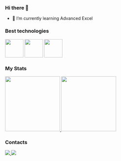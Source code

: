 ### Hi there 👋

- 🌱 I’m currently learning Advanced Excel

### Best technologies 

<div>
  <img src="https://cdn.jsdelivr.net/gh/devicons/devicon@latest/icons/python/python-original.svg" width="60"/>
  <img src="https://cdn.jsdelivr.net/gh/devicons/devicon@latest/icons/javascript/javascript-plain.svg" width="60"/>
  <img src="https://cdn.jsdelivr.net/gh/devicons/devicon@latest/icons/mysql/mysql-original.svg" width="60"/>
</div>

### My Stats

<div>
  <a href="https://github.com/renanptk">
    <img height="180em" src="https://github-readme-stats.vercel.app/api/top-langs/?username=renanptk&layout=compact&langs_count=7&theme=tokyonight"/>
    <img height="180em" src="https://github-readme-stats.vercel.app/api?username=renanptk&show_icons=true&theme=tokyonight"/>
  </a>
</div>

### Contacts

<div>
  <a href="https://mail.google.com/mail/u/4/#inbox">
    <img src="https://img.shields.io/badge/Gmail-D14836?style=for-the-badge&logo=gmail&logoColor=white" />
  </a>
  <a href="https://linkedin.com/in/renanpatrick">
    <img src="https://img.shields.io/badge/LinkedIn-0077B5?style=for-the-badge&logo=linkedin&logoColor=white" />
  </a>
</div>

